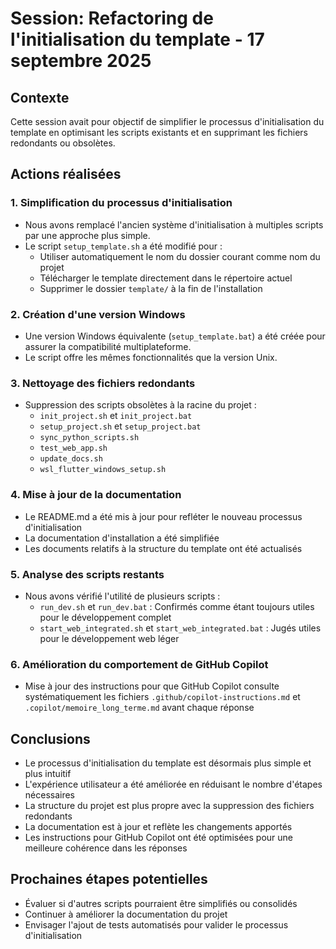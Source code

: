 # Session: Refactoring de l'initialisation du template - 17 septembre 2025

## Contexte

Cette session avait pour objectif de simplifier le processus d'initialisation du template en optimisant les scripts existants et en supprimant les fichiers redondants ou obsolètes.

## Actions réalisées

### 1. Simplification du processus d'initialisation

- Nous avons remplacé l'ancien système d'initialisation à multiples scripts par une approche plus simple.
- Le script `setup_template.sh` a été modifié pour :
  - Utiliser automatiquement le nom du dossier courant comme nom du projet
  - Télécharger le template directement dans le répertoire actuel
  - Supprimer le dossier `template/` à la fin de l'installation

### 2. Création d'une version Windows

- Une version Windows équivalente (`setup_template.bat`) a été créée pour assurer la compatibilité multiplateforme.
- Le script offre les mêmes fonctionnalités que la version Unix.

### 3. Nettoyage des fichiers redondants

- Suppression des scripts obsolètes à la racine du projet :
  - `init_project.sh` et `init_project.bat`
  - `setup_project.sh` et `setup_project.bat`
  - `sync_python_scripts.sh`
  - `test_web_app.sh`
  - `update_docs.sh`
  - `wsl_flutter_windows_setup.sh`

### 4. Mise à jour de la documentation

- Le README.md a été mis à jour pour refléter le nouveau processus d'initialisation
- La documentation d'installation a été simplifiée
- Les documents relatifs à la structure du template ont été actualisés

### 5. Analyse des scripts restants

- Nous avons vérifié l'utilité de plusieurs scripts :
  - `run_dev.sh` et `run_dev.bat` : Confirmés comme étant toujours utiles pour le développement complet
  - `start_web_integrated.sh` et `start_web_integrated.bat` : Jugés utiles pour le développement web léger

### 6. Amélioration du comportement de GitHub Copilot

- Mise à jour des instructions pour que GitHub Copilot consulte systématiquement les fichiers `.github/copilot-instructions.md` et `.copilot/memoire_long_terme.md` avant chaque réponse

## Conclusions

- Le processus d'initialisation du template est désormais plus simple et plus intuitif
- L'expérience utilisateur a été améliorée en réduisant le nombre d'étapes nécessaires
- La structure du projet est plus propre avec la suppression des fichiers redondants
- La documentation est à jour et reflète les changements apportés
- Les instructions pour GitHub Copilot ont été optimisées pour une meilleure cohérence dans les réponses

## Prochaines étapes potentielles

- Évaluer si d'autres scripts pourraient être simplifiés ou consolidés
- Continuer à améliorer la documentation du projet
- Envisager l'ajout de tests automatisés pour valider le processus d'initialisation